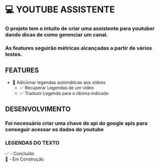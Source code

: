 # 💻 YOUTUBE ASSISTENTE

### O projeto tem o intuito de criar uma assistente para youtuber dando dicas de como gerenciar um canal.
### As features seguirão métricas alcançadas a partir de vários testes.

## FEATURES 

- 🚧 Adicionar legendas automáticas aos vídeos
    - ✅ Recuperar Legendas de um vídeo
    - ✅ Traduzir Legenda para o idioma indicado
 
## DESENVOLVIMENTO
### Foi necessário criar uma chave de api do google apis para conseguir acessar os dados do youtube 




### LEGENDAS DO TEXTO
✅ - Concluído <br>
🚧 - Em Construção
